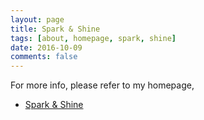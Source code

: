 ```yaml
---
layout: page
title: Spark & Shine
tags: [about, homepage, spark, shine]
date: 2016-10-09
comments: false
---
```


For more info, please refer to my homepage,

- [Spark & Shine](http://sparkandshine.net)
